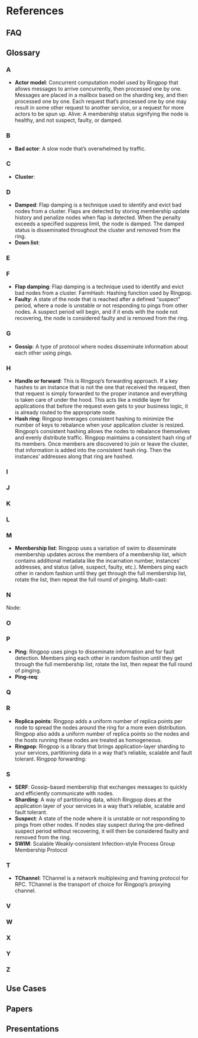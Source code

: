 # References

## FAQ

## Glossary

### A 
- **Actor model**: Concurrent computation model used by Ringpop that allows messages to arrive concurrently, then processed one by one. Messages are placed in a mailbox based on the sharding key, and then processed one by one. Each request that’s processed one by one may result in some other request to another service, or a request for more actors to be spun up.
Alive: A membership status signifying the node is healthy, and not suspect, faulty, or damped.

### B  

- **Bad actor**: A slow node that’s overwhelmed by traffic.

### C 

- **Cluster**:

### D 

- **Damped**: Flap damping is a technique used to identify and evict bad nodes from a cluster. Flaps are detected by storing membership update history and penalize nodes when flap is detected. When the penalty exceeds a specified suppress limit, the node is damped. The damped status is disseminated throughout the cluster and removed from the ring. 
- **Down list**:

### E 

### F 

- **Flap damping**: Flap damping is a technique used to identify and evict bad nodes from a cluster.
FarmHash: Hashing function used by Ringpop. 
- **Faulty**: A state of the node that is reached after a defined “suspect” period, where a node is unstable or not responding to pings from other nodes. A suspect period will begin, and if it ends with the node not recovering, the node is considered faulty and is removed from the ring.

### G 

- **Gossip**: A type of protocol where nodes disseminate information about each other using pings.

### H 

- **Handle or forward**: This is Ringpop’s forwarding approach. If a key hashes to an instance that is not the one that received the request, then that request is simply forwarded to the proper instance and everything is taken care of under the hood. This acts like a middle layer for applications that before the request even gets to your business logic, it is already routed to the appropriate node.
- **Hash ring**: Ringpop leverages consistent hashing to minimize the number of keys to rebalance when your application cluster is resized. Ringpop’s consistent hashing allows the nodes to rebalance themselves and evenly distribute traffic. Ringpop maintains a consistent hash ring of its members. Once members are discovered to join or leave the cluster, that information is added into the consistent hash ring. Then the instances’ addresses along that ring are hashed.

### I 

### J 

### K 

### L 

### M 

- **Membership list**: Ringpop uses a variation of swim to disseminate membership updates across the members of a membership list, which contains additional metadata like the incarnation number, instances’ addresses, and status (alive, suspect, faulty, etc.). Members ping each other in random fashion until they get through the full membership list, rotate the list, then repeat the full round of pinging.
Multi-cast:

### N

Node:

### O

### P

- **Ping**: Ringpop uses pings to disseminate information and for fault detection. Members ping each other in random fashion until they get through the full membership list, rotate the list, then repeat the full round of pinging.
- **Ping-req**:

### Q

### R

- **Replica points**: Ringpop adds a uniform number of replica points per node to spread the nodes around the ring for a more even distribution. Ringpop also adds a uniform number of replica points so the nodes and the hosts running these nodes are treated as homogeneous.
- **Ringpop**: Ringpop is a library that brings application-layer sharding to your services, partitioning data in a way that’s reliable, scalable and fault tolerant.
Ringpop forwarding:

### S

- **SERF**: Gossip-based membership that exchanges messages to quickly and efficiently communicate with nodes.
- **Sharding**: A way of partitioning data, which Ringpop does at the application layer of your services in a way that’s reliable, scalable and fault tolerant.
- **Suspect**: A state of the node where it is unstable or not responding to pings from other nodes. If nodes stay suspect during the pre-defined suspect period without recovering, it will then be considered faulty and removed from the ring.
- **SWIM**: Scalable Weakly-consistent Infection-style Process Group Membership Protocol

### T 

- **TChannel**: TChannel is a network multiplexing and framing protocol for RPC. TChannel is the transport of choice for Ringpop’s proxying channel.

### V 

### W 

### X 

### Y 

### Z 

## Use Cases

## Papers

## Presentations
